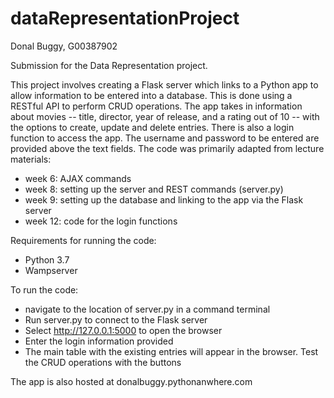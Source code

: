 # dataRepresentationProject

Donal Buggy, G00387902

Submission for the Data Representation project.

This project involves creating a Flask server which links to a Python app to allow information to be entered into a database. This is done using a RESTful API to perform CRUD operations. The app takes in information about movies -- title, director, year of release, and a rating out of 10 -- with the options to create, update and delete entries.
There is also a login function to access the app. The username and password to be entered are provided above the text fields.
The code was primarily adapted from lecture materials:
* week 6: AJAX commands
* week 8: setting up the server and REST commands (server.py)
* week 9: setting up the database and linking to the app via the Flask server
* week 12: code for the login functions

Requirements for running the code:
* Python 3.7
* Wampserver

To run the code:
* navigate to the location of server.py in a command terminal
* Run server.py to connect to the Flask server
* Select http://127.0.0.1:5000 to open the browser
* Enter the login information provided
* The main table with the existing entries will appear in the browser. Test the CRUD operations with the buttons

The app is also hosted at donalbuggy.pythonanwhere.com
